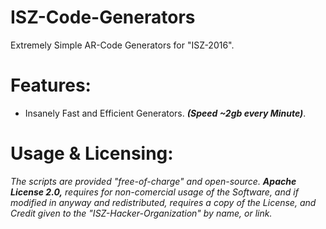 # ISZ-Code-Generators
Extremely Simple AR-Code Generators for "ISZ-2016".

# Features:
- Insanely Fast and Efficient Generators. ***(Speed ~2gb every Minute)***.












# Usage & Licensing:
*The scripts are provided "free-of-charge" and open-source.* ***Apache License 2.0,*** *requires for non-comercial usage of the Software, and if modified in anyway and redistributed, requires a copy of the License, and Credit given to the "ISZ-Hacker-Organization" by name, or link.*
